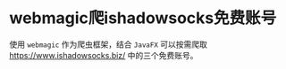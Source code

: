 # webmagic爬ishadowsocks免费账号
使用 `webmagic` 作为爬虫框架，结合 `JavaFX` 可以按需爬取 https://www.ishadowsocks.biz/ 中的三个免费账号。
